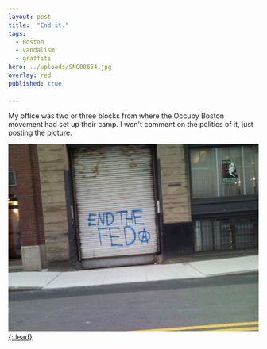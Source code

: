 ```yaml
---
layout: post
title:  "End it."
tags:
  - Boston
  - vandalism
  - graffiti
hero: ../uploads/SNC00654.jpg
overlay: red
published: true

---
```


My office was two or three blocks from where the Occupy Boston movement had set up their camp. I won't comment on the politics of it, just posting the picture. 

[![anarchy](../uploads/SNC00654.jpg){:.lead}](../uploads/SNC00654.jpg)